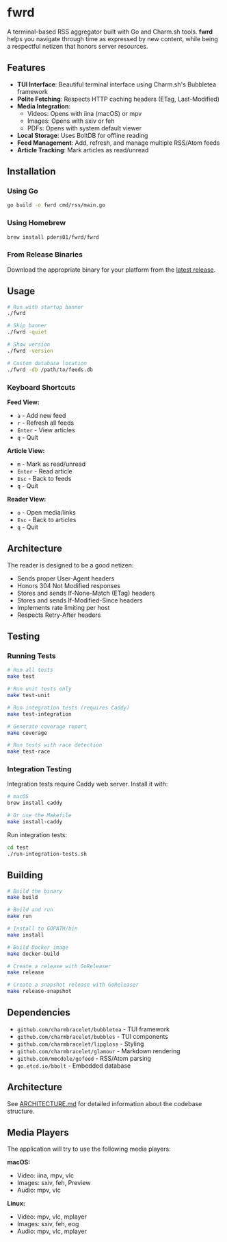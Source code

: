 # fwrd

A terminal-based RSS aggregator built with Go and Charm.sh tools. **fwrd** helps you navigate through time as expressed by new content, while being a respectful netizen that honors server resources.

## Features

- **TUI Interface**: Beautiful terminal interface using Charm.sh's Bubbletea framework
- **Polite Fetching**: Respects HTTP caching headers (ETag, Last-Modified)
- **Media Integration**: 
  - Videos: Opens with iina (macOS) or mpv
  - Images: Opens with sxiv or feh
  - PDFs: Opens with system default viewer
- **Local Storage**: Uses BoltDB for offline reading
- **Feed Management**: Add, refresh, and manage multiple RSS/Atom feeds
- **Article Tracking**: Mark articles as read/unread

## Installation

### Using Go

```bash
go build -o fwrd cmd/rss/main.go
```

### Using Homebrew

```bash
brew install pders01/fwrd/fwrd
```

### From Release Binaries

Download the appropriate binary for your platform from the [latest release](https://github.com/pders01/fwrd/releases/latest).

## Usage

```bash
# Run with startup banner
./fwrd

# Skip banner
./fwrd -quiet

# Show version
./fwrd -version

# Custom database location
./fwrd -db /path/to/feeds.db
```

### Keyboard Shortcuts

**Feed View:**
- `a` - Add new feed
- `r` - Refresh all feeds
- `Enter` - View articles
- `q` - Quit

**Article View:**
- `m` - Mark as read/unread
- `Enter` - Read article
- `Esc` - Back to feeds
- `q` - Quit

**Reader View:**
- `o` - Open media/links
- `Esc` - Back to articles
- `q` - Quit

## Architecture

The reader is designed to be a good netizen:
- Sends proper User-Agent headers
- Honors 304 Not Modified responses
- Stores and sends If-None-Match (ETag) headers
- Stores and sends If-Modified-Since headers
- Implements rate limiting per host
- Respects Retry-After headers

## Testing

### Running Tests

```bash
# Run all tests
make test

# Run unit tests only
make test-unit

# Run integration tests (requires Caddy)
make test-integration

# Generate coverage report
make coverage

# Run tests with race detection
make test-race
```

### Integration Testing

Integration tests require Caddy web server. Install it with:

```bash
# macOS
brew install caddy

# Or use the Makefile
make install-caddy
```

Run integration tests:

```bash
cd test
./run-integration-tests.sh
```

## Building

```bash
# Build the binary
make build

# Build and run
make run

# Install to GOPATH/bin
make install

# Build Docker image
make docker-build

# Create a release with GoReleaser
make release

# Create a snapshot release with GoReleaser
make release-snapshot
```

## Dependencies

- `github.com/charmbracelet/bubbletea` - TUI framework
- `github.com/charmbracelet/bubbles` - TUI components
- `github.com/charmbracelet/lipgloss` - Styling
- `github.com/charmbracelet/glamour` - Markdown rendering
- `github.com/mmcdole/gofeed` - RSS/Atom parsing
- `go.etcd.io/bbolt` - Embedded database

## Architecture

See [ARCHITECTURE.md](ARCHITECTURE.md) for detailed information about the codebase structure.

## Media Players

The application will try to use the following media players:

**macOS:**
- Video: iina, mpv, vlc
- Images: sxiv, feh, Preview
- Audio: mpv, vlc

**Linux:**
- Video: mpv, vlc, mplayer
- Images: sxiv, feh, eog
- Audio: mpv, vlc, mplayer